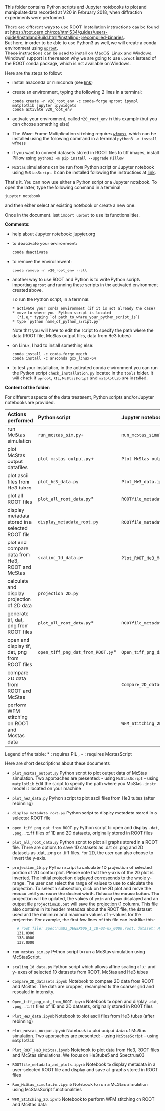 This folder contains Python scripts and Jupyter notebooks to plot and manipulate 
data recorded at V20 in February 2018, when diffraction experiments were performed.

There are different ways to use ROOT. Installation instructions can be found at 
https://root.cern.ch/root/html534/guides/users-guide/InstallandBuild.html#installing-precompiled-binaries.  
But here, in order to be able to use Python3 as well, we will create a conda environment using 
[`uproot`](https://github.com/scikit-hep/uproot#compressed-objects-in-root-files).  
These instructions can be used to install on MacOS, Linux and Windows. Windows' support is the 
reason why we are going to use `uproot` instead of the ROOT conda package, which is not available
on Windows.

Here are the steps to follow:  

- install anaconda or miniconda (see 
  [link](https://docs.conda.io/projects/conda/en/latest/user-guide/install/download.html))

- create an environment, typing the following 2 lines in a terminal:
    ```
    conda create -n v20_root_env -c conda-forge uproot ipympl matplotlib jupyter ipywidgets
    conda activate v20_root_env
    ```
  
- activate your environment, called `v20_root_env` in this example (but you can choose something 
  else)
  
- The Wave-Frame Multiplication stitching requires [`wfmess`](https://github.com/nvaytet/wfmess), 
  which can be installed using the following command in a terminal
  `python3 -m install wfmess`
  
- if you want to convert datasets stored in ROOT files to tiff images, install Pillow using 
  `python3 -m pip install --upgrade Pillow`
  
- `McStas` simulations can be run from Python script or Jupyter notebook using `McStasScript`. It 
   can be installed following the instructions at 
    [link](https://github.com/PaNOSC-ViNYL/McStasScript).

That's it. You can now use either a Python script or a Jupyter notebook. To open the latter, type 
the following command in a terminal

   ```
   jupyter notebook
   ```

and then either select an existing notebook or create a new one.

Once in the document, just `import uproot` to use its functionalities.

**Comments**:  

- help about Jupyter notebook: jupyter.org

- to deactivate your environment:
    ```
    conda deactivate
    ```
- to remove the environmwent:
    ```
    conda remove -n v20_root_env --all
    ```
  
- another way to use ROOT and Python is to write Python scripts importing `uproot` and running these 
  scripts in the activated environment created above.
  
  To run the Python script, in a terminal:
      
      * activate your conda environment (if it is not already the case)
      * move to where your Python script is located 
        (*i.e.* typing `cd path_to_where_your_python_script_is`)
      * type `python name_of_python_script.py`
      
   Note that you will have to edit the script to specify the path where the data (ROOT file, 
   McStas output files, data from He3 tubes)

- on Linux, I had to install something else:
    ```
    conda install -c conda-forge mpich
    conda install -c anaconda gxx_linux-64
    ```
  
- to test your installation, in the activated conda environment you can run the Python script
  `check_installation.py` located in the `tools` folder. It will check if `uproot`, `PIL`, 
  `McStasScript` and `matplotlib` are installed.


**Content of the folder**:

For different aspects of the data treatment, Python scripts and/or Jupyter notebooks are provided. 

|  Actions performed                              | Python script                     | Jupyter notebook                     |
|:------------------------------------------------|:--------------------------------- | :----------------------------------- |
| run McStas simulation                           | `run_mcstas_sim.py`+              | `Run_McStas_simulation.ipynb`+       |
| plot McStas output datafiles                    | `plot_mcstas_output.py`+          | `Plot_McStas_output.ipynb`+          |
| plot ascii files from He3 tubes                 | `plot_he3_data.py`                | `Plot_He3_data.ipynb`                |
| plot all ROOT files                             | `plot_all_root_data.py`*          | `ROOTfile_metadata_and_plots.ipynb`* |
| display metadata stored in a selected ROOT file | `display_metadata_root.py`        | `ROOTfile_metadata_and_plots.ipynb`* |
| plot and compare data from He3, ROOT and McStas | `scaling_1d_data.py`              | `Plot_ROOT_He3_McStas.ipynb`+        |
| calculate and display projection of 2D data     | `projection_2D.py`                |                                      |
| generate tif, dat, png from ROOT files          | `plot_all_root_data.py`*          | `ROOTfile_metadata_and_plots.ipynb`* |
| open and display tif, dat, png from ROOT files  | `open_tiff_png_dat_from_ROOT.py`* | `Open_tiff_png_dat_from_ROOT.ipynb`* |
| compare 2D data from ROOT and McStas            |                                   | `Compare_2D_datasets.ipynb`          |
| perform WFM stitching on ROOT and Mcstas data   |                                   |  `WFM_Stitching_2D.ipynb`            |
Legend of the table: * : requires PIL , + : requires McstasScript  
    
Here are short descriptions about these documents:

- `plot_mcstas_output.py`
   Python script to plot output data of McStas simulation. Two approaches are presented:
       - using `McStasScript`
       - using `matplotlib`
   Edit the script to specify the path where you McStas `.instr` model is located on your machine

- `plot_he3_data.py`
   Python script to plot ascii files from He3 tubes (after rebinning)
   
- `display_metadata_root.py`
   Python script to display metadata stored in a selected ROOT file
   
- `open_tiff_png_dat_from_ROOT.py`
   Python script to open and display `.dat`, `.png`, `.tiff` files of 1D and 2D datasets, originally 
   stored in ROOT files

- `plot_all_root_data.py` 
   Python script to plot all graphs stored in a ROOT file. There are options to save 1D datasets as
   .dat or .png and 2D datasets as .dat, .png or .tiff files. For 2D, the user can also choose to 
   invert the y-axis.
   
- `projection_2D.py`
   Python script to calculate 1D projection of selected portion of 2D contourplot.
   Please note that the y-axis of the 2D plot is inverted. The initial projection displayed 
   corresponds to the whole y-range.
   The user can select the range of values to use to calculate the projection.
   To select a subsection, click on the 2D plot and move the mouse until you reach the desired 
   width. Release the mouse button.
   The projection will be updated, the values of `ymin` and `ymax` displayed and an output file 
   `projection1D.out` will save the projection (1 column). This file also contains in its header
   metadata about the ROOT file, the dataset used and the minimum and maximum values of y-values for
   the projection.
   For example, the first few lines of this file can look like this:
   ```bash
     # root file: Spectrum03_DENEX006_1_18-02-05_0000.root, dataset: H_TOF,X1-X2_User_2D2_dsp_after_run_3 ymin: -512.0, ymax: 2184.1012658227846
     131.0000
     138.0000
     137.0000
   ```
- `run_mcstas_sim.py`
   Python script to run a McStas simulation using McStasScript.
    
- `scaling_1d_data.py`
   Python script which allows affine scaling of x- and y- axes of selected 1D datasets from ROOT, 
   McStas and He3 tubes
   
- `Compare_2D_datasets.ipynb`
   Notebook to compare 2D data from ROOT and McStas. The data are cropped, resampled to the coarser 
   grid and rescaled in intensity.
   
- `Open_tiff_png_dat_from_ROOT.ipynb`
   Notebook to open and display `.dat`, `.png`, `.tiff` files of 1D and 2D datasets, originally 
   stored in ROOT files

- `Plot_He3_data.ipynb`
   Notebook to plot ascii files from He3 tubes (after rebinning)

- `Plot_McStas_output.ipynb`
   Notebook to plot output data of McStas simulation. Two approaches are presented:
       - using `McStasScript`
       - using `matplotlib`
       
- `Plot_ROOT_He3_McStas.ipynb`
   Notebook to plot data from He3, ROOT files and McStas simulations. 
   We focus on He3tube5 and Spectrum03
       
- `ROOTfile_metadata_and_plots.ipynb`
   Notebook to display metadata in a user-selected ROOT file and display and save all graphs stored
    in ROOT files
   
- `Run_McStas_simulation.ipynb`
   Notebook to run a McStas simulation using McStasScript functionalities
   
- `WFM_Stitching_2D.ipynb`
   Notebook to perform WFM stitching on ROOT and McStas data
  